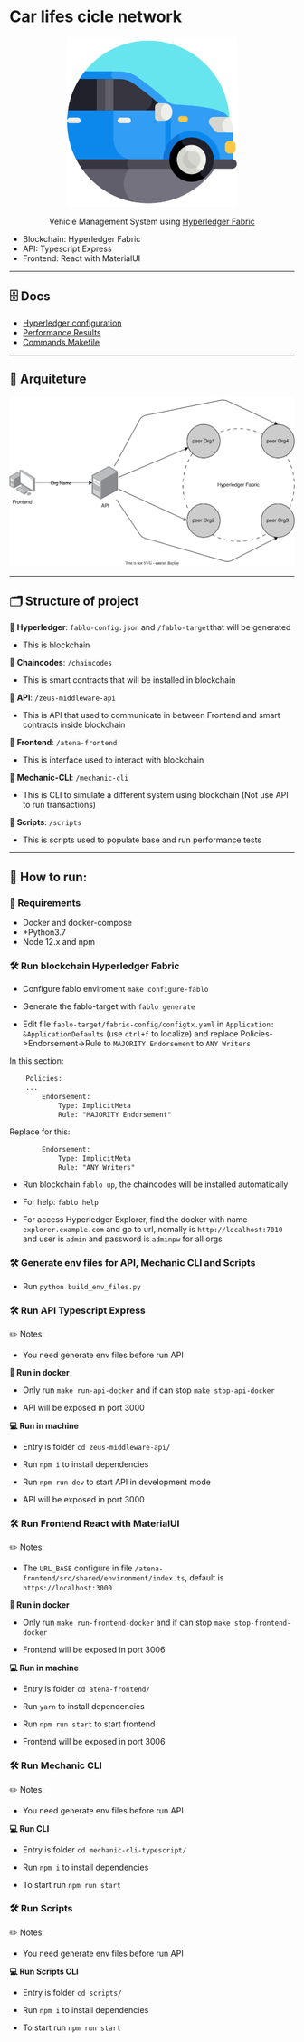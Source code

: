 
# Car lifes cicle network
<p align="center">
<img src="docs/images/logos/car.png" height="300">
</p>

<p align="center">
Vehicle Management System using <a href="https://hyperledger-fabric.readthedocs.io/en/latest/">Hyperledger Fabric</a>
</p>

- Blockchain: Hyperledger Fabric
- API: Typescript Express
- Frontend: React with MaterialUI

<hr />

## 🗄️ Docs

- [Hyperledger configuration](/docs/HYPERLEDGER-CONFIG.md)
- [Performance Results](/docs/PERFORMANCE-RESULT.md)
- [Commands Makefile](/docs/COMMANDS_MAKEFILE.md)

<hr />

## 🩻 Arquiteture

<img src="docs/diagrams/arquiteture/prototype_arquiteture.drawio.svg" height="300">

<hr />

## 🗂️ Structure of project

🔹 **Hyperledger**: `fablo-config.json` and `/fablo-target`that will be generated
- This is blockchain

🔹 **Chaincodes**: `/chaincodes`
- This is smart contracts that will be installed in blockchain

🔹 **API**: `/zeus-middleware-api`
- This is API that used to communicate in between Frontend and smart contracts inside blockchain

🔹 **Frontend**: `/atena-frontend`
- This is interface used to interact with blockchain

🔹 **Mechanic-CLI**: `/mechanic-cli`
- This is CLI to simulate a different system using blockchain (Not use API to run transactions)

🔹 **Scripts**: `/scripts`
- This is scripts used to populate base and run performance tests

<hr />

## 🥇 How to run:

### 🔖 Requirements

- Docker and docker-compose
- +Python3.7 
- Node 12.x and npm

### 🛠 Run blockchain Hyperledger Fabric

- Configure fablo enviroment `make configure-fablo`

- Generate the fablo-target with `fablo generate`

- Edit file `fablo-target/fabric-config/configtx.yaml` in `Application: &ApplicationDefaults` (use `ctrl+f` to localize) and replace Policies->Endorsement->Rule to `MAJORITY Endorsement` to `ANY Writers`

In this section:
```
    Policies:
    ...
        Endorsement:
            Type: ImplicitMeta
            Rule: "MAJORITY Endorsement"
```
Replace for this:
```
        Endorsement:
            Type: ImplicitMeta
            Rule: "ANY Writers"
```

- Run blockchain `fablo up`, the chaincodes will be installed automatically

- For help: `fablo help`

- For access Hyperledger Explorer, find the docker with name `explorer.example.com` and go to url, nomally is `http://localhost:7010` and user is `admin` and password is `adminpw` for all orgs

### 🛠 Generate env files for API, Mechanic CLI and Scripts

- Run `python build_env_files.py`

### 🛠 Run API Typescript Express

✏️ Notes:
- You need generate env files before run API

**🐳 Run in docker**

- Only run `make run-api-docker` and if can stop `make stop-api-docker`

- API will be exposed in port 3000

**💻 Run in machine**

- Entry is folder `cd zeus-middleware-api/`

- Run `npm i` to install dependencies

- Run `npm run dev` to start API in development mode

- API will be exposed in port 3000

### 🛠 Run Frontend React with MaterialUI

✏️ Notes:
- The `URL_BASE` configure in file `/atena-frontend/src/shared/environment/index.ts`, default is `https://localhost:3000`

**🐳 Run in docker**

- Only run `make run-frontend-docker` and if can stop `make stop-frontend-docker`

- Frontend will be exposed in port 3006

**💻 Run in machine**

- Entry is folder `cd atena-frontend/`

- Run `yarn` to install dependencies

- Run `npm run start` to start frontend

- Frontend will be exposed in port 3006

### 🛠 Run Mechanic CLI

✏️ Notes:
- You need generate env files before run API

**💻 Run CLI**
- Entry is folder `cd mechanic-cli-typescript/`

- Run `npm i` to install dependencies

- To start run `npm run start`

### 🛠 Run Scripts

✏️ Notes:
- You need generate env files before run API

**💻 Run Scripts CLI**
- Entry is folder `cd scripts/`

- Run `npm i` to install dependencies

- To start run `npm run start`
